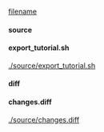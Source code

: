 
[filename](./source/README.md ':include')

<!-- slide:break -->

<!-- tabs:start -->

#### **source**

<!-- tabs:start -->

#### **<span class="file-source file-added">export_tutorial.sh</span>**

[./source/export_tutorial.sh](./source/export_tutorial.sh ':include :type=code text')



<!-- tabs:end -->

#### **diff**

<!-- tabs:start -->

#### **changes.diff**

[./source/changes.diff](./source/changes.diff ':include :type=code diff')



<!-- tabs:end -->

<!-- tabs:end -->
